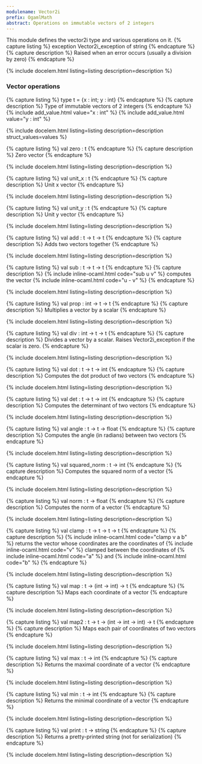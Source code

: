 ```yaml
---
modulename: Vector2i 
prefix: OgamlMath
abstract: Operations on immutable vectors of 2 integers
---
```



This module defines the vector2i type and various operations on it.
{% capture listing %}
exception Vector2i_exception of string
{% endcapture %}
{% capture description %}
Raised when an error occurs (usually a division by zero)
{% endcapture %}

{% include docelem.html listing=listing description=description   %}

### Vector operations

{% capture listing %}
type t = {x : int; y : int}
{% endcapture %}
{% capture description %}
Type of immutable vectors of 2 integers
{% endcapture %}
{% include add_value.html value="x : int" %}
{% include add_value.html value="y : int" %}

{% include docelem.html listing=listing description=description struct_values=values  %}

{% capture listing %}
val zero : t
{% endcapture %}
{% capture description %}
Zero vector
{% endcapture %}

{% include docelem.html listing=listing description=description   %}

{% capture listing %}
val unit_x : t
{% endcapture %}
{% capture description %}
Unit x vector
{% endcapture %}

{% include docelem.html listing=listing description=description   %}

{% capture listing %}
val unit_y : t
{% endcapture %}
{% capture description %}
Unit y vector
{% endcapture %}

{% include docelem.html listing=listing description=description   %}

{% capture listing %}
val add : t -> t -> t
{% endcapture %}
{% capture description %}
Adds two vectors together
{% endcapture %}

{% include docelem.html listing=listing description=description   %}

{% capture listing %}
val sub : t -> t -> t
{% endcapture %}
{% capture description %}
{% include inline-ocaml.html code="sub u v" %} computes the vector {% include inline-ocaml.html code="u - v" %}
{% endcapture %}

{% include docelem.html listing=listing description=description   %}

{% capture listing %}
val prop : int -> t -> t
{% endcapture %}
{% capture description %}
Multiplies a vector by a scalar
{% endcapture %}

{% include docelem.html listing=listing description=description   %}

{% capture listing %}
val div : int -> t -> t
{% endcapture %}
{% capture description %}
Divides a vector by a scalar. Raises Vector2i_exception if the scalar is zero.
{% endcapture %}

{% include docelem.html listing=listing description=description   %}

{% capture listing %}
val dot : t -> t -> int
{% endcapture %}
{% capture description %}
Computes the dot product of two vectors
{% endcapture %}

{% include docelem.html listing=listing description=description   %}

{% capture listing %}
val det : t -> t -> int
{% endcapture %}
{% capture description %}
Computes the determinant of two vectors
{% endcapture %}

{% include docelem.html listing=listing description=description   %}

{% capture listing %}
val angle : t -> t -> float
{% endcapture %}
{% capture description %}
Computes the angle (in radians) between two vectors
{% endcapture %}

{% include docelem.html listing=listing description=description   %}

{% capture listing %}
val squared_norm : t -> int
{% endcapture %}
{% capture description %}
Computes the squared norm of a vector
{% endcapture %}

{% include docelem.html listing=listing description=description   %}

{% capture listing %}
val norm : t -> float
{% endcapture %}
{% capture description %}
Computes the norm of a vector
{% endcapture %}

{% include docelem.html listing=listing description=description   %}

{% capture listing %}
val clamp : t -> t -> t -> t
{% endcapture %}
{% capture description %}
{% include inline-ocaml.html code="clamp v a b" %} returns the vector whose coordinates are the coordinates of {% include inline-ocaml.html code="v" %}
 clamped between the coordinates of {% include inline-ocaml.html code="a" %} and {% include inline-ocaml.html code="b" %}
{% endcapture %}

{% include docelem.html listing=listing description=description   %}

{% capture listing %}
val map : t -> (int -> int) -> t
{% endcapture %}
{% capture description %}
Maps each coordinate of a vector
{% endcapture %}

{% include docelem.html listing=listing description=description   %}

{% capture listing %}
val map2 : t -> t -> (int -> int -> int) -> t
{% endcapture %}
{% capture description %}
Maps each pair of coordinates of two vectors
{% endcapture %}

{% include docelem.html listing=listing description=description   %}

{% capture listing %}
val max : t -> int
{% endcapture %}
{% capture description %}
Returns the maximal coordinate of a vector
{% endcapture %}

{% include docelem.html listing=listing description=description   %}

{% capture listing %}
val min : t -> int
{% endcapture %}
{% capture description %}
Returns the minimal coordinate of a vector
{% endcapture %}

{% include docelem.html listing=listing description=description   %}

{% capture listing %}
val print : t -> string
{% endcapture %}
{% capture description %}
Returns a pretty-printed string (not for serialization)
{% endcapture %}

{% include docelem.html listing=listing description=description   %}

